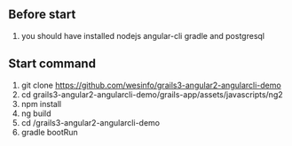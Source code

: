 ## Before start 
 
 1. you should have installed nodejs angular-cli gradle and postgresql  
 
 
## Start command

1. git clone https://github.com/wesinfo/grails3-angular2-angularcli-demo
2. cd grails3-angular2-angularcli-demo/grails-app/assets/javascripts/ng2
3. npm install
4. ng build
5. cd /grails3-angular2-angularcli-demo
6. gradle bootRun
